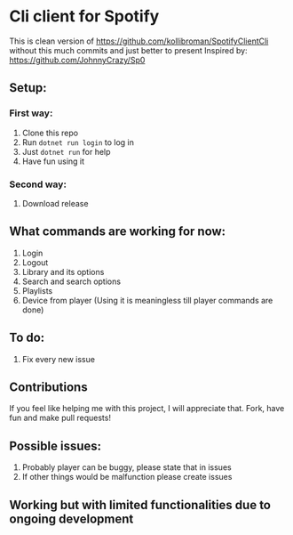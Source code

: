 # Cli client for Spotify 

This is clean version of https://github.com/kollibroman/SpotifyClientCli without this much commits and just better to present 
Inspired by: https://github.com/JohnnyCrazy/Sp0
## Setup:
### First way:
  1. Clone this repo
  2. Run `dotnet run login` to log in
  3. Just `dotnet run` for help
  4. Have fun using it
### Second way:
  1. Download release
## What commands are working for now:
  1. Login
  2. Logout 
  3. Library and its options
  4. Search and search options
  5. Playlists
  6. Device from player (Using it is meaningless till player commands are done)

## To do:
  1. Fix every new issue

## Contributions
If you feel like helping me with this project, I will appreciate that. Fork, have fun and make pull requests!

## Possible issues:
  1. Probably player can be buggy, please state that in issues
  2. If other things would be malfunction please create issues
## Working but with limited functionalities due to ongoing development

